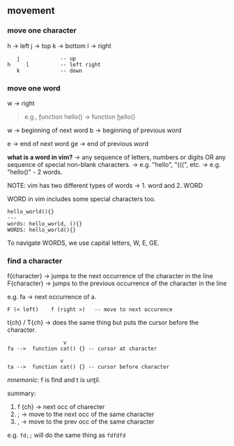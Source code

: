 ## movement
### move one character
h -> left
j -> top
k -> bottom
l -> right

```
   j             -- up
h     l          -- left right
   k             -- down
```

### move one word

w -> right
> e.g., <u>f</u>unction hello() -> function <u>h</u>ello()

w -> beginning of next word
b -> beginning of previous word

e -> end of next word
ge -> end of previous word

**what is a word in vim?**
-> any sequence of letters, numbers or digits OR any sequence of special non-blank characters.
-> e.g. "hello", "(((", etc.
-> e.g. "hello()" - 2 words.

NOTE: vim has two different types of words -> 1. word and 2. WORD

WORD in vim includes some special characters too.
```
hello_world(){}
---
words: hello_world, (){}
WORDS: hello_world(){}
```

To navigate WORDS, we use capital letters, W, E, GE.

### find a character
f{character} -> jumps to the next occurrence of the character in the line
F{character} ->  jumps to the previous occurrence of the character in the line

e.g. fa -> next occurrence of a.

```
F (< left)    f (right >)   -- move to next occurence
```

t{ch} / T{ch} -> does the same thing but puts the cursor before the character.

```
                  v
fa -->  function cat() {} -- cursor at character 

                 v  
ta -->  function cat() {} -- cursor before character
```

*mnemonic*: f is find and t is un<u>t</u>il.

summary:
1.  f {ch} -> next occ of charecter
2. ; -> move to the next occ of the same character
3. , -> move to the prev occ of the same character

e.g. `fd;;` will do the same thing as `fdfdfd`